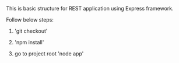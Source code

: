 This is basic structure for REST application using Express framework.

Follow below steps:

1. 'git checkout'

2. 'npm install' 

3. go to project root 'node app'   
